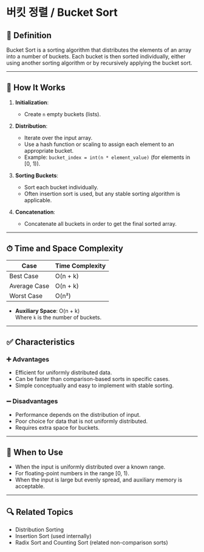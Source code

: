 # 버킷 정렬 / Bucket Sort

## 📌 Definition

Bucket Sort is a sorting algorithm that distributes the elements of an array into a number of buckets. Each bucket is then sorted individually, either using another sorting algorithm or by recursively applying the bucket sort.

---

## 🧠 How It Works

1. **Initialization**:
   - Create `n` empty buckets (lists).

2. **Distribution**:
   - Iterate over the input array.
   - Use a hash function or scaling to assign each element to an appropriate bucket.
   - Example: `bucket_index = int(n * element_value)` (for elements in [0, 1)).

3. **Sorting Buckets**:
   - Sort each bucket individually.
   - Often insertion sort is used, but any stable sorting algorithm is applicable.

4. **Concatenation**:
   - Concatenate all buckets in order to get the final sorted array.

---

## ⏱ Time and Space Complexity

| Case         | Time Complexity     |
|--------------|---------------------|
| Best Case    | O(n + k)            |
| Average Case | O(n + k)            |
| Worst Case   | O(n²)               |

- **Auxiliary Space**: O(n + k)  
  Where `k` is the number of buckets.

---

## ✅ Characteristics

### ➕ Advantages
- Efficient for uniformly distributed data.
- Can be faster than comparison-based sorts in specific cases.
- Simple conceptually and easy to implement with stable sorting.

### ➖ Disadvantages
- Performance depends on the distribution of input.
- Poor choice for data that is not uniformly distributed.
- Requires extra space for buckets.

---

## 🧭 When to Use

- When the input is uniformly distributed over a known range.
- For floating-point numbers in the range [0, 1).
- When the input is large but evenly spread, and auxiliary memory is acceptable.

---

## 🔍 Related Topics

- Distribution Sorting
- Insertion Sort (used internally)
- Radix Sort and Counting Sort (related non-comparison sorts)